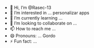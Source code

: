 - 👋 Hi, I’m @Rasec-13
- 👀 I’m interested in ... personalizar apps
- 🌱 I’m currently learning ... 
- 💞️ I’m looking to collaborate on ...
- 📫 How to reach me ...
- 😄 Pronouns: ... Gordo 
- ⚡ Fun fact: ...

<!---
Rasec-13/Rasec-13 is a ✨ special ✨ repository because its `README.md` (this file) appears on your GitHub profile.
You can click the Preview link to take a look at your changes.
--->
